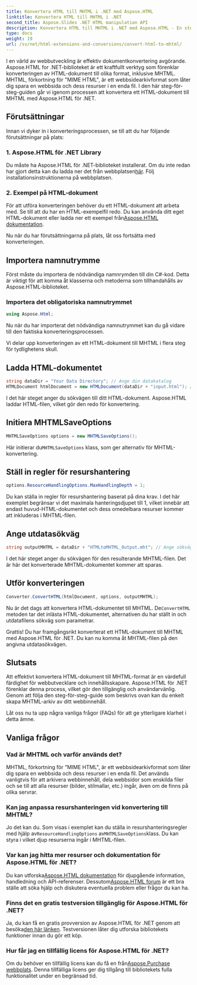 ```yaml
---
title: Konvertera HTML till MHTML i .NET med Aspose.HTML
linktitle: Konvertera HTML till MHTML i .NET
second_title: Aspose.Slides .NET HTML manipulation API
description: Konvertera HTML till MHTML i .NET med Aspose.HTML - En steg-för-steg-guide för effektiv arkivering av webbinnehåll. Lär dig hur du använder Aspose.HTML för .NET för att skapa MHTML-arkiv.
type: docs
weight: 19
url: /sv/net/html-extensions-and-conversions/convert-html-to-mhtml/
---
```


I en värld av webbutveckling är effektiv dokumentkonvertering avgörande. Aspose.HTML for .NET-biblioteket är ett kraftfullt verktyg som förenklar konverteringen av HTML-dokument till olika format, inklusive MHTML. MHTML, förkortning för "MIME HTML", är ett webbsidearkivformat som låter dig spara en webbsida och dess resurser i en enda fil. I den här steg-för-steg-guiden går vi igenom processen att konvertera ett HTML-dokument till MHTML med Aspose.HTML för .NET.

## Förutsättningar

Innan vi dyker in i konverteringsprocessen, se till att du har följande förutsättningar på plats:

### 1. Aspose.HTML för .NET Library

 Du måste ha Aspose.HTML för .NET-biblioteket installerat. Om du inte redan har gjort detta kan du ladda ner det från webbplatsen[här](https://releases.aspose.com/html/net/). Följ installationsinstruktionerna på webbplatsen.

### 2. Exempel på HTML-dokument

För att utföra konverteringen behöver du ett HTML-dokument att arbeta med. Se till att du har en HTML-exempelfil redo. Du kan använda ditt eget HTML-dokument eller ladda ner ett exempel från[Aspose.HTML dokumentation](https://reference.aspose.com/html/net/).

Nu när du har förutsättningarna på plats, låt oss fortsätta med konverteringen.

## Importera namnutrymme

Först måste du importera de nödvändiga namnrymden till din C#-kod. Detta är viktigt för att komma åt klasserna och metoderna som tillhandahålls av Aspose.HTML-biblioteket.

### Importera det obligatoriska namnutrymmet

```csharp
using Aspose.Html;
```

Nu när du har importerat det nödvändiga namnutrymmet kan du gå vidare till den faktiska konverteringsprocessen.

Vi delar upp konverteringen av ett HTML-dokument till MHTML i flera steg för tydlighetens skull.

## Ladda HTML-dokumentet

```csharp
string dataDir = "Your Data Directory"; // Ange din datakatalog
HTMLDocument htmlDocument = new HTMLDocument(dataDir + "input.html"); // Ladda HTML-dokumentet
```

I det här steget anger du sökvägen till ditt HTML-dokument. Aspose.HTML laddar HTML-filen, vilket gör den redo för konvertering.

## Initiera MHTMLSaveOptions

```csharp
MHTMLSaveOptions options = new MHTMLSaveOptions();
```

 Här initierar du`MHTMLSaveOptions` klass, som ger alternativ för MHTML-konvertering.

## Ställ in regler för resurshantering

```csharp
options.ResourceHandlingOptions.MaxHandlingDepth = 1;
```

Du kan ställa in regler för resurshantering baserat på dina krav. I det här exemplet begränsar vi det maximala hanteringsdjupet till 1, vilket innebär att endast huvud-HTML-dokumentet och dess omedelbara resurser kommer att inkluderas i MHTML-filen.

## Ange utdatasökväg

```csharp
string outputMHTML = dataDir + "HTMLtoMHTML_Output.mht"; // Ange sökvägen till utdatafilen
```

I det här steget anger du sökvägen för den resulterande MHTML-filen. Det är här det konverterade MHTML-dokumentet kommer att sparas.

## Utför konverteringen

```csharp
Converter.ConvertHTML(htmlDocument, options, outputMHTML);
```

 Nu är det dags att konvertera HTML-dokumentet till MHTML. De`ConvertHTML` metoden tar det inlästa HTML-dokumentet, alternativen du har ställt in och utdatafilens sökväg som parametrar.

Grattis! Du har framgångsrikt konverterat ett HTML-dokument till MHTML med Aspose.HTML för .NET. Du kan nu komma åt MHTML-filen på den angivna utdatasökvägen.

## Slutsats

Att effektivt konvertera HTML-dokument till MHTML-format är en värdefull färdighet för webbutvecklare och innehållsskapare. Aspose.HTML för .NET förenklar denna process, vilket gör den tillgänglig och användarvänlig. Genom att följa den steg-för-steg-guide som beskrivs ovan kan du enkelt skapa MHTML-arkiv av ditt webbinnehåll.

Låt oss nu ta upp några vanliga frågor (FAQs) för att ge ytterligare klarhet i detta ämne.

## Vanliga frågor

### Vad är MHTML och varför används det?

MHTML, förkortning för "MIME HTML", är ett webbsidearkivformat som låter dig spara en webbsida och dess resurser i en enda fil. Det används vanligtvis för att arkivera webbinnehåll, dela webbsidor som enskilda filer och se till att alla resurser (bilder, stilmallar, etc.) ingår, även om de finns på olika servrar.

### Kan jag anpassa resurshanteringen vid konvertering till MHTML?

 Jo det kan du. Som visas i exemplet kan du ställa in resurshanteringsregler med hjälp av`ResourceHandlingOptions` av`MHTMLSaveOptions`klass. Du kan styra i vilket djup resurserna ingår i MHTML-filen.

### Var kan jag hitta mer resurser och dokumentation för Aspose.HTML för .NET?

 Du kan utforska[Aspose.HTML dokumentation](https://reference.aspose.com/html/net/) för djupgående information, handledning och API-referenser. Dessutom[Aspose.HTML forum](https://forum.aspose.com/) är ett bra ställe att söka hjälp och diskutera eventuella problem eller frågor du kan ha.

### Finns det en gratis testversion tillgänglig för Aspose.HTML för .NET?

 Ja, du kan få en gratis provversion av Aspose.HTML för .NET genom att besöka[den här länken](https://releases.aspose.com/). Testversionen låter dig utforska bibliotekets funktioner innan du gör ett köp.

### Hur får jag en tillfällig licens för Aspose.HTML för .NET?

 Om du behöver en tillfällig licens kan du få en från[Aspose.Purchase webbplats](https://purchase.aspose.com/temporary-license/). Denna tillfälliga licens ger dig tillgång till bibliotekets fulla funktionalitet under en begränsad tid.

